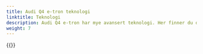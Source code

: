 ```yaml
---
title: Audi Q4 e-tron teknologi
linktitle: Teknologi
description: Audi Q4 e-tron har mye avansert teknologi. Her finner du detaljer om de ulike områdene.
weight: 7
---
```



{{<children description="true" />}}
